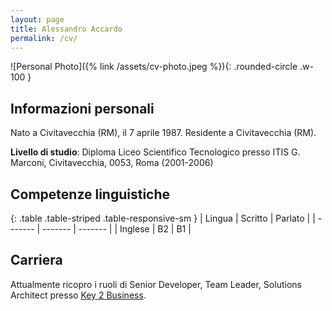 ```yaml
---
layout: page
title: Alessandro Accardo
permalink: /cv/
---
```


<div class="row">
<div class="col-4" markdown="1">
![Personal Photo]({% link /assets/cv-photo.jpeg %}){: .rounded-circle .w-100 }
</div>
<div class="col-8" markdown="1">

## Informazioni personali

Nato a Civitavecchia (RM), il 7 aprile 1987. Residente a Civitavecchia (RM).

**Livello di studio**: Diploma Liceo Scientifico Tecnologico presso ITIS G. Marconi, Civitavecchia, 0053, Roma (2001-2006)

## Competenze linguistiche

{: .table .table-striped .table-responsive-sm }
| Lingua  | Scritto | Parlato |
| ------- | ------- | ------- |
| Inglese | B2      | B1      |

## Carriera

Attualmente ricopro i ruoli di Senior Developer, Team Leader, Solutions Architect presso [Key 2 Business](http://www.key2.it/).

</div>
</div>

